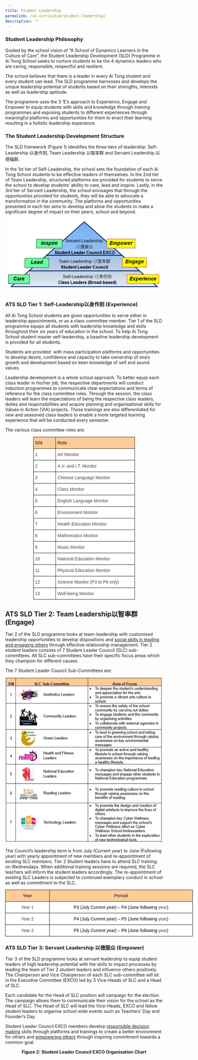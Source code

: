 ```yaml
---
title: Student Leadership
permalink: /co-curriculum/student-leadership/
description: ""
---
```

### Student Leadership Philosophy


Guided by the school vision of “A School of Dynamics Learners in the Culture of Care”, the Student Leadership Development (SLD) Programme in Ai Tong School seeks to nurture students to be the 4 dynamics leaders who are caring, responsible, respectful and resilient.

The school believes that there is a leader in every Ai Tong student and every student can lead. The SLD programme harnesses and develops the unique leadership potential of students based on their strengths, interests as well as leadership aptitude.

The programme uses the 3 ‘E’s approach to Experience, Engage and Empower to equip students with skills and knowledge through training programmes and exposing students to different experiences through meaningful platforms and opportunities for them to enact their learning resulting in a holistic leadership experience.

### The Student Leadership Development Structure

The SLD framework (Figure 1) identifies the three tiers of leadership: Self-Leadership 以身作则, Team Leadership 以智率群 and Servant Leadership 以德福群. 

In the 1st tier of Self-Leadership, the school sets the foundation of each Ai Tong School students to be effective leaders of themselves. In the 2nd tier of Team Leadership, structured platforms are provided for students to serve the school to develop students’ ability to care, lead and inspire. Lastly, in the 3rd tier of Servant Leadership, the school envisages that through the opportunities provided for students, they will be able to advocate a transformation in the community. The platforms and opportunities presented in each tier aims to develop and allow the students to make a significant degree of impact on their peers, school and beyond.

![](/images/SLC-framework.jpeg)


### ATS SLD Tier 1: Self-Leadership以身作则 (Experience)

All Ai Tong School students are given opportunities to serve either in leadership appointments, or as a class committee member. Tier 1 of the SLD programme equips all students with leadership knowledge and skills throughout their six years of education in the school. To help Ai Tong School student master self-leadership, a baseline leadership development is provided for all students.

Students are provided  with mass participation platforms and opportunities to develop desire, confidence and capacity to take ownership of one’s growth and development based on keen knowledge of self and sound values.

Leadership development is a whole school approach. To better equip each class leader in his/her job, the respective departments will conduct induction programmes to communicate clear expectations and terms of reference for the class committee roles. Through the session, the class leaders will learn the expectations of being the respective class leaders, duties and responsibilities and acquire planning and organisational skills for Values in Action (VIA) projects. These trainings are also differentiated for new and seasoned class leaders to enable a more targeted learning experience that will be conducted every semester.

The various class committee roles are:

<style type="text/css">
.tg  {border-collapse:collapse;border-spacing:0;margin:0px auto;}
.tg td{border-color:black;border-style:solid;border-width:1px;font-family:Arial, sans-serif;font-size:14px;
  overflow:hidden;padding:10px 5px;word-break:normal;}
.tg th{border-color:black;border-style:solid;border-width:1px;font-family:Arial, sans-serif;font-size:14px;
  font-weight:normal;overflow:hidden;padding:10px 5px;word-break:normal;}
.tg .tg-fwnj{background-color:#FFF;color:#454545;text-align:left;vertical-align:top}
.tg .tg-32sq{background-color:#FC9;color:#454545;font-weight:bold;text-align:left;vertical-align:top}
</style>
<table class="tg" style="undefined;table-layout: fixed; width: 325px">
<colgroup>
<col style="width: 72px">
<col style="width: 253px">
</colgroup>
<tbody>
  <tr>
    <td class="tg-32sq">S/N</td>
    <td class="tg-32sq">Role</td>
  </tr>
  <tr>
    <td class="tg-fwnj">1</td>
    <td class="tg-fwnj">Art Monitor</td>
  </tr>
  <tr>
    <td class="tg-fwnj">2</td>
    <td class="tg-fwnj">A.V. and I.T. Monitor</td>
  </tr>
  <tr>
    <td class="tg-fwnj">3</td>
    <td class="tg-fwnj">Chinese Language Monitor</td>
  </tr>
  <tr>
    <td class="tg-fwnj">4</td>
    <td class="tg-fwnj">Class Monitor</td>
  </tr>
  <tr>
    <td class="tg-fwnj">5</td>
    <td class="tg-fwnj">English Language Monitor</td>
  </tr>
  <tr>
    <td class="tg-fwnj">6</td>
    <td class="tg-fwnj">Environment Monitor</td>
  </tr>
  <tr>
    <td class="tg-fwnj">7</td>
    <td class="tg-fwnj">Health Education Monitor</td>
  </tr>
  <tr>
    <td class="tg-fwnj">8</td>
    <td class="tg-fwnj">Mathematics Monitor</td>
  </tr>
  <tr>
    <td class="tg-fwnj">9</td>
    <td class="tg-fwnj">Music Monitor</td>
  </tr>
  <tr>
    <td class="tg-fwnj">10</td>
    <td class="tg-fwnj">National Education Monitor</td>
  </tr>
  <tr>
    <td class="tg-fwnj">11</td>
    <td class="tg-fwnj">Physical Education Monitor</td>
  </tr>
  <tr>
    <td class="tg-fwnj">12</td>
    <td class="tg-fwnj">Science Monitor (P3 to P6 only)</td>
  </tr>
  <tr>
    <td class="tg-fwnj">13</td>
    <td class="tg-fwnj">Well-being Monitor</td>
  </tr>
</tbody>
</table>

ATS SLD Tier 2: Team Leadership以智率群 (Engage)
--------------------------------------------

Tier 2 of the SLD programme looks at team-leadership with customised leadership opportunities to develop dispositions and <u>social skills in leading and engaging others</u> through effective relationship management. Tier 2 student leaders consists of 7 Student Leader Council (SLC) sub-committees. All SLC sub-committees have their specific focus areas which they champion for different causes.

The 7 Student Leader Council Sub-Committees are:

![](/images/slc%202021.jpeg)

The Council’s leadership term is from July (Current year) to June (Following year) with yearly appointment of new members and re-appointment of existing SLC members. Tier 2 Student leaders have to attend SLC training on Wednesdays. When additional training sessions are required, the SLC teachers will inform the student leaders accordingly. The re-appointment of existing SLC Leaders is subjected to continued exemplary conduct in school as well as commitment to the SLC.

<style type="text/css">
.tg  {border-collapse:collapse;border-spacing:0;margin:0px auto;}
.tg td{border-color:black;border-style:solid;border-width:1px;font-family:Arial, sans-serif;font-size:14px;
  overflow:hidden;padding:10px 5px;word-break:normal;}
.tg th{border-color:black;border-style:solid;border-width:1px;font-family:Arial, sans-serif;font-size:14px;
  font-weight:normal;overflow:hidden;padding:10px 5px;word-break:normal;}
.tg .tg-sxkx{background-color:#FFF;color:#454545;text-align:center;vertical-align:top}
.tg .tg-z0mc{background-color:#FC9;color:#454545;font-weight:bold;text-align:center;vertical-align:top}
</style>
<table class="tg" style="undefined;table-layout: fixed; width: 600px">
<colgroup>
<col style="width: 141px">
<col style="width: 459px">
</colgroup>
<tbody>
  <tr>
    <td class="tg-z0mc">Year</td>
    <td class="tg-z0mc">Period</td>
  </tr>
  <tr>
    <td class="tg-sxkx">Year 1</td>
    <td class="tg-sxkx"><span style="color:black">P3 (July</span> <span style="color:black">Current year) – P4 (June following</span> year<span style="color:black">)</span></td>
  </tr>
  <tr>
    <td class="tg-sxkx">Year 2</td>
    <td class="tg-sxkx"><span style="color:black">P4 (July</span> <span style="color:black">Current year) – P5 (June following</span> year<span style="color:black">)</span></td>
  </tr>
  <tr>
    <td class="tg-sxkx">Year 3</td>
    <td class="tg-sxkx"><span style="color:black">P5 (July</span> <span style="color:black">Current year) – P6 (June following</span> year<span style="color:black">)</span></td>
  </tr>
</tbody>
</table>

### ATS SLD Tier 3: Servant Leadership 以德服众 (Empower)

Tier 3 of the SLD programme looks at servant leadership to equip student leaders of high leadership potential with the skills to impact processes by leading the team of Tier 2 student leaders and influence others positively. The Chairperson and Vice Chairperson of each SLC sub-committee will sit in the Executive Committee (EXCO) led by 3 Vice-Heads of SLC and a Head of SLC.

Each candidate for the Head of SLC position will campaign for the election. The campaign allows them to communicate their vision for the school as the Head of SLC. The Head of SLC will lead the Vice-Heads, EXCO and fellow student leaders to organise school wide events such as Teachers’ Day and Founder’s Day. 

Student Leader Council EXCO members develop <u>responsible decision making</u> skills through platforms and trainings to create a better environment for others and <u>empowering others</u> through inspiring commitment towards a common goal.

<center><b>Figure 2: Student Leader Council EXCO Organisation Chart</b></center>